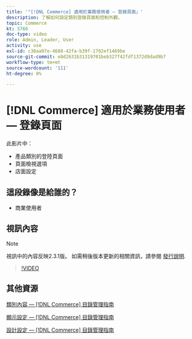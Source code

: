 ```yaml
---
title: '"[!DNL Commerce] 適用於業務使用者 — 登錄頁面」'
description: 了解如何設定類別登錄頁面和控制外觀。
topic: Commerce
kt: 5766
doc-type: video
role: Admin, Leader, User
activity: use
exl-id: c38aa97e-4688-42fa-b39f-1702ef1469be
source-git-commit: e8d2631b31319701beb327f42fdf1372d9dad9b7
workflow-type: tm+mt
source-wordcount: '111'
ht-degree: 0%

---
```


# [!DNL Commerce] 適用於業務使用者 — 登錄頁面

此影片中：

- 產品類別的登陸頁面
- 頁面檢視選項
- 店面設定

## 這段錄像是給誰的？

- 商業使用者

## 視訊內容

>[!NOTE]
>
>視訊中的內容反映2.3.1版。 如需稍後版本更新的相關資訊，請參閱 [發行說明](https://experienceleague.adobe.com/docs/commerce-operations/release/notes/overview.html).

>[!VIDEO](https://video.tv.adobe.com/v/36388/?quality=12&learn=on)

## 其他資源

[類別內容 —  [!DNL Commerce] 目錄管理指南](https://experienceleague.adobe.com/docs/commerce-admin/catalog/categories/create/categories-content-settings.html)

[顯示設定 —  [!DNL Commerce] 目錄管理指南](https://experienceleague.adobe.com/docs/commerce-admin/catalog/categories/create/categories-display-settings.html)

[設計設定 —  [!DNL Commerce] 目錄管理指南](https://experienceleague.adobe.com/docs/commerce-admin/catalog/categories/create/categories-custom-design.html)
